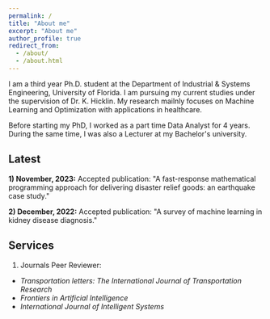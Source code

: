 ```yaml
---
permalink: /
title: "About me"
excerpt: "About me"
author_profile: true
redirect_from: 
  - /about/
  - /about.html
---
```



I am a third year Ph.D. student at the Department of Industrial & Systems Engineering, University of Florida. I am pursuing my current studies under the supervision of Dr. K. Hicklin. My research mailnly focuses on Machine Learning and Optimization with applications in healthcare. 

Before starting my PhD, I worked as a part time Data Analyst for 4 years. During the same time, I was also a Lecturer at my Bachelor's university.

Latest
------
**1) November, 2023:** Accepted publication: "A fast-response mathematical programming approach for delivering disaster relief goods: an earthquake case study." 

**2) December, 2022:** Accepted publication: "A survey of machine learning in kidney disease diagnosis." 



Services
------
1) Journals Peer Reviewer:
- *Transportation letters: The International Journal of Transportation Research*
- *Frontiers in Artificial Intelligence*
- *International Journal of Intelligent Systems*
